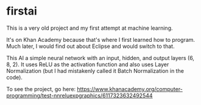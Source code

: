 # firstai
This is a very old project and my first attempt at machine learning.

It's on Khan Academy because that's where I first learned how to program. Much later, I would find out about Eclipse and would switch to that.

This AI a simple neural network with an input, hidden, and output layers (6, 8, 2). It uses ReLU as the activation function and also uses Layer Normalization (but I had mistakenly called it Batch Normalization in the code).

To see the project, go here: https://www.khanacademy.org/computer-programming/test-nnreluexpgraphics/6117323632492544
